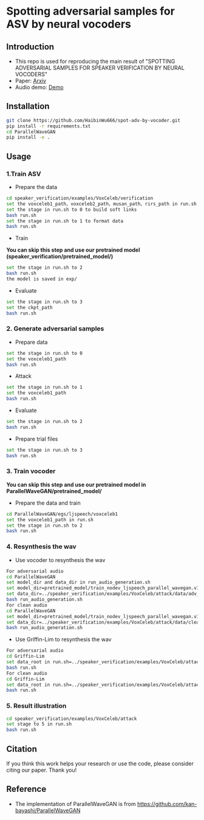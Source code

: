 # Spotting adversarial samples for ASV by neural vocoders

## Introduction
- This repo is used for reproducing the main result of "SPOTTING ADVERSARIAL SAMPLES FOR SPEAKER VERIFICATION BY NEURAL VOCODERS"
- Paper: [Arxiv](https://arxiv.org/abs/2107.00309)
- Audio demo: [Demo](https://haibinwu666.github.io/adv-audio-demo/index.html)

## Installation
```bash
git clone https://github.com/HaibinWu666/spot-adv-by-vocoder.git
pip install -r requirements.txt
cd ParallelWaveGAN
pip install -e .
```

## Usage
### 1.Train ASV 
- Prepare the data
```bash
cd speaker_verification/examples/VoxCeleb/verification
set the voxceleb1_path、voxceleb2_path、musan_path、rirs_path in run.sh (voxceleb1_path and voxceleb2_path should be formated as voxceleb1_path/dev/wav/idxxx and voxceleb2_path/dev/aac/idxxx;)
set the stage in run.sh to 0 to build soft links
bash run.sh
set the stage in run.sh to 1 to format data
bash run.sh
```
- Train 

**You can skip this step and use our pretrained model (speaker_verification/pretrained_model/)**
```bash
set the stage in run.sh to 2
bash run.sh
the model is saved in exp/
```
- Evaluate
```bash
set the stage in run.sh to 3
set the ckpt_path
bash run.sh
```

### 2. Generate adversarial samples
- Prepare data
```bash
set the stage in run.sh to 0
set the voxceleb1_path
bash run.sh
```
- Attack
```bash
set the stage in run.sh to 1
set the voxceleb1_path
bash run.sh
```
- Evaluate
```bash
set the stage in run.sh to 2
bash run.sh
```
- Prepare trial files
```bash
set the stage in run.sh to 3
bash run.sh
```

### 3. Train vocoder
**You can skip this step and use our pretrained model in ParallelWaveGAN/pretrained_model/**
- Prepare the data and train
```bash
cd ParallelWaveGAN/egs/ljspeech/voxceleb1
set the voxceleb1_path in run.sh
set the stage in run.sh to 2
bash run.sh
```

### 4. Resynthesis the wav
- Use vocoder to resynthesis the wav
```bash
For adversarial audio
cd ParallelWaveGAN
set model_dir and data_dir in run_audio_generation.sh
set model_dir=pretrained_model/train_nodev_ljspeech_parallel_wavegan.v1.long 
set data_dir=../speaker_verification/examples/VoxCeleb/attack/data/adv_data_epsilon15_it5
bash run_audio_generation.sh
For clean audio
cd ParallelWaveGAN
set model_dir=pretrained_model/train_nodev_ljspeech_parallel_wavegan.v1.long
set data_dir=../speaker_verification/examples/VoxCeleb/attack/data/clean
bash run_audio_generation.sh
```
- Use Griffin-Lim to resynthesis the wav
```bash
For adversarial audio
cd Griffin-Lim
set data_root in run.sh=../speaker_verification/examples/VoxCeleb/attack/data/adv_data_epsilon15_it5
bash run.sh
For clean audio
cd Griffin-Lim
set data_root in run.sh=../speaker_verification/examples/VoxCeleb/attack/data/clean
bash run.sh
```

### 5. Result illustration
```bash
cd speaker_verification/examples/VoxCeleb/attack
set stage to 5 in run.sh
bash run.sh
```

## Citation
If you think this work helps your research or use the code, please consider citing our paper. Thank you!

## Reference
- The implementation of ParallelWaveGAN is from https://github.com/kan-bayashi/ParallelWaveGAN
